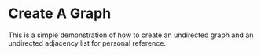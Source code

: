 # Create A Graph

This is a simple demonstration of how to create an undirected graph and an undirected adjacency list for personal reference.